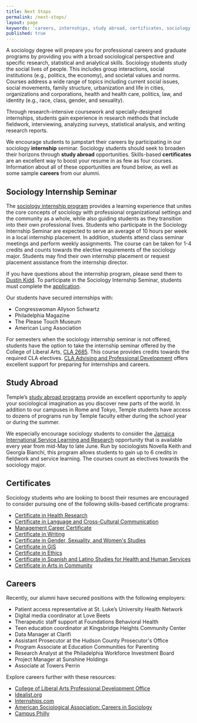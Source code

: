 ```yaml
---
title: Next Stops
permalink: /next-stops/
layout: page
keywords: 'careers, internships, study abroad, certificates, sociology degree'
published: true
---
```

A sociology degree will prepare you for professional careers and graduate programs by providing you with a broad sociological perspective and specific research, statistical and analytical skills. Sociology students study the social lives of people. This includes group interactions, social institutions (e.g., politics, the economy), and societal values and norms. Courses address a wide range of topics including current social issues, social movements, family structure, urbanization and life in cities, organizations and corporations, health and health care, politics, law, and identity (e.g., race, class, gender, and sexuality).

Through research-intensive coursework and specially-designed internships, students gain experience in research methods that include fieldwork, interviewing, analyzing surveys, statistical analysis, and writing research reports.

We encourage students to jumpstart their careers by participating in our sociology **internship** seminar. Sociology students should seek to broaden their horizons through **study abroad** opportunities. Skills-based **certificates** are an excellent way to boost your resume in as few as four courses. Information about all of these opportunities are found below, as well as some sample **careers** from our alumni.

## Sociology Internship Seminar
The [sociology internship program](https://docs.google.com/forms/d/e/1FAIpQLScOsrlG4ub7joXweqIsw0DU8eHnnrRRetQZGK6IklMB9Afzfg/viewform) provides a learning experience that unites the core concepts of sociology with professional organizational settings and the community as a whole, while also guiding students as they transition into their own professional lives. Students who participate in the Sociology Internship Seminar are expected to serve an average of 10 hours per week in a local internship placement. In addition, students attend class seminar meetings and perform weekly assignments. The course can be taken for 1-4 credits and counts towards the elective requirements of the sociology major. Students may find their own internship placement or request placement assistance from the internship director. 

If you have questions about the internship program, please send them to [Dustin Kidd](mailto:dkidd@temple.edu). To participate in the Sociology Internship Seminar, students must complete the [application](https://goo.gl/forms/KOM8QrYqLtPtjk2A2).

Our students have secured internships with:
 - Congresswoman Allyson Schwartz
 - Philadelphia Magazine
 - The Please Touch Museum
 - American Lung Association

For semesters when the sociology internship seminar is not offered, students have the option to take the internship seminar offered by the College of Liberal Arts, [CLA 2685](https://liberalarts.temple.edu/advising/professional-development/internships). This course provides credits towards the required CLA electives. [CLA Advising and Professional Development](https://liberalarts.temple.edu/advising/professional-development) offers excellent support for preparing for internships and careers. 

## Study Abroad
Temple’s [study abroad programs](https://studyabroad.temple.edu/) provide an excellent opportunity to apply your sociological imagination as you discover new parts of the world. In addition to our campuses in Rome and Tokyo, Temple students have access to dozens of programs run by Temple faculty either during the school year or during the summer. 

We especially encourage sociology students to consider the [Jamaica International Service Learning and Research](https://studyabroad.temple.edu/sites/temple-summer-in-jamaica) opportunity that is available every year from mid-May to late June. Run by sociologists Novella Keith and Georgia Bianchi, this program allows students to gain up to 6 credits in fieldwork and service learning. The courses count as electives towards the sociology major. 

## Certificates
Sociology students who are looking to boost their resumes are encouraged to consider pursuing one of the following skills-based certificate programs:

- [Certificate in Health Research](http://bulletin.temple.edu/undergraduate/liberal-arts/sociology/certificate-health-research/)
- [Certificate in Language and Cross-Cultural Communication](http://bulletin.temple.edu/undergraduate/liberal-arts/anthropology/language-cross-cultural-communication-certificate/)
- [Management Career Certificate](http://bulletin.temple.edu/undergraduate/liberal-arts/economics/management-career-certificate/)
- [Certificate in Writing](http://bulletin.temple.edu/undergraduate/liberal-arts/english/certificate-writing/)
- [Certificate in Gender, Sexuality, and Women's Studies](http://bulletin.temple.edu/undergraduate/liberal-arts/gender-sexuality-womens-studies/certificate-gender-sexuality-womens-studies/)
- [Certificate in GIS](http://bulletin.temple.edu/undergraduate/liberal-arts/geography-urban-studies/certificate-geographic-information-systems/)
- [Certificate in Ethics](http://bulletin.temple.edu/undergraduate/liberal-arts/philosophy/certificate-ethics/)
- [Certificate in Spanish and Latino Studies for Health and Human Services](http://bulletin.temple.edu/undergraduate/liberal-arts/spanish-portuguese/certificate-specialization-spanish-latino-studies-health-human-services-professions/)
- [Certificate in Arts in Community](http://bulletin.temple.edu/undergraduate/tyler-art/art-education-community-arts-practices/certificate-arts-community/)

## Careers
Recently, our alumni have secured positions with the following employers:

 - Patient access representative at St. Luke’s University Health Network
 - Digital media coordinator at Love Beets
 - Therapeutic staff support at Foundations Behavioral Health
 - Teen education coordinator at Kingsbridge Heights Community Center
 - Data Manager at Clarifi
 - Assistant Prosecutor at the Hudson County Prosecutor's Office
 - Program Associate at Education Communities for Parenting
 - Research Analyst at the Philadelphia Workforce Investment Board
 - Project Manager at Sunshine Holdings
 - Associate at Towers Perrin
 
 Explore careers further with these resources:
 
- [College of Liberal Arts Professional Development Office](https://liberalarts.temple.edu/advising/professional-development)
- [Idealist.org](https://www.idealist.org/)
- [Internships.com](http://www.internships.com/)
- [American Sociological Association: Careers in Sociology](http://www.asanet.org/career-center/careers-sociology)
- [Campus Philly](http://campusphilly.org/)

